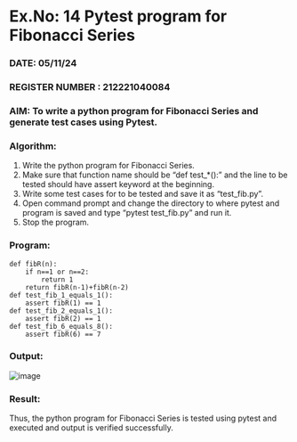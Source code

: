 # Ex.No: 14  Pytest program for Fibonacci Series

### DATE: 05/11/24                                                                           
### REGISTER NUMBER : 212221040084
### AIM: To write a python program for Fibonacci Series and generate test cases using Pytest. 

### Algorithm:

1. Write the python program for Fibonacci Series. 
2. Make sure that function name should be “def test_*():” and the line to be tested 
should have assert keyword at the beginning. 
3. Write some test cases for to be tested and save it as “test_fib.py”. 
4. Open command prompt and change the directory to where pytest and program is 
saved and type “pytest test_fib.py” and run it. 
5. Stop the program.

### Program:
```
def fibR(n): 
	if n==1 or n==2: 
		return 1 
	return fibR(n-1)+fibR(n-2) 
def test_fib_1_equals_1(): 
	assert fibR(1) == 1 
def test_fib_2_equals_1(): 
	assert fibR(2) == 1 
def test_fib_6_equals_8(): 
	assert fibR(6) == 7 
```
### Output:
![image](https://github.com/user-attachments/assets/4ef62fa7-5612-435d-85b8-bd132e4c1fcb)

### Result:
Thus, the python program for Fibonacci Series is tested using pytest and executed and output is verified successfully.


